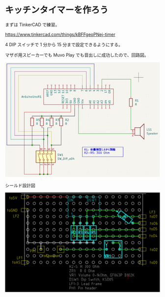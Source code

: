 # キッチンタイマーを作ろう

まずは TinkerCAD で練習。

https://www.tinkercad.com/things/kBFFgeoPNej-timer

4 DIP スイッチで 1 分から 15 分まで設定できるようにする。

マザボ用スピーカーでも Muvo Play でも音出しに成功したので、回路図。

![回路図](./kicad/timer01/timer01.png)

シールド設計図

![シールド設計図](./librecad/timer01.png)
